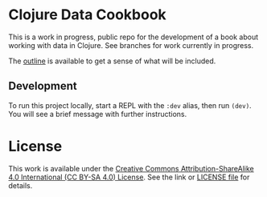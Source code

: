 # Clojure Data Cookbook

This is a work in progress, public repo for the development of a book about working with data in Clojure. See branches for work currently in progress.

The [outline](https://github.com/scicloj/clojure-data-cookbook/blob/main/outline-draft.md) is available to get a sense of what will be included.

## Development

To run this project locally, start a REPL with the `:dev` alias, then run `(dev)`. You will see a brief message with further instructions.

# License

This work is available under the [Creative Commons Attribution-ShareAlike 4.0 International (CC BY-SA 4.0) License](https://creativecommons.org/licenses/by-sa/4.0/). See the link or [LICENSE file](./LICENSE) for details.
